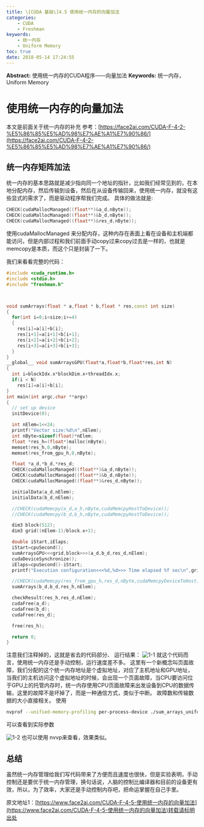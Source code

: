 ```yaml
---
title: \[CUDA 基础\]4.5 使用统一内存的向量加法
categories:
    - CUDA
    - Freshman
keywords:
    - 统一内存
    - Uniform Memory
toc: true
date: 2018-05-14 17:24:55
---
```


**Abstract:** 使用统一内存的CUDA程序——向量加法
**Keywords:** 统一内存，Uniform Memory

<!--more-->
# 使用统一内存的向量加法

本文是前面关于统一内存的补充
参考：[https://face2ai.com/CUDA-F-4-2-%E5%86%85%E5%AD%98%E7%AE%A1%E7%90%86/](https://face2ai.com/CUDA-F-4-2-%E5%86%85%E5%AD%98%E7%AE%A1%E7%90%86/)
## 统一内存矩阵加法
统一内存的基本思路就是减少指向同一个地址的指针，比如我们经常见到的，在本地分配内存，然后传输到设备，然后在从设备传输回来，使用统一内存，就没有这些显式的需求了，而是驱动程序帮我们完成。
具体的做法就是:
```c++
CHECK(cudaMallocManaged((float**)&a_d,nByte));
CHECK(cudaMallocManaged((float**)&b_d,nByte));
CHECK(cudaMallocManaged((float**)&res_d,nByte));
```
使用cudaMallocManaged 来分配内存，这种内存在表面上看在设备和主机端都能访问，但是内部过程和我们前面手动copy过来copy过去是一样的，也就是memcopy是本质，而这个只是封装了一下。

我们来看看完整的代码：
```c++
#include <cuda_runtime.h>
#include <stdio.h>
#include "freshman.h"



void sumArrays(float * a,float * b,float * res,const int size)
{
  for(int i=0;i<size;i+=4)
  {
    res[i]=a[i]+b[i];
    res[i+1]=a[i+1]+b[i+1];
    res[i+2]=a[i+2]+b[i+2];
    res[i+3]=a[i+3]+b[i+3];
  }
}
__global__ void sumArraysGPU(float*a,float*b,float*res,int N)
{
  int i=blockIdx.x*blockDim.x+threadIdx.x;
  if(i < N)
    res[i]=a[i]+b[i];
}
int main(int argc,char **argv)
{
  // set up device
  initDevice(0);

  int nElem=1<<24;
  printf("Vector size:%d\n",nElem);
  int nByte=sizeof(float)*nElem;
  float *res_h=(float*)malloc(nByte);
  memset(res_h,0,nByte);
  memset(res_from_gpu_h,0,nByte);

  float *a_d,*b_d,*res_d;
  CHECK(cudaMallocManaged((float**)&a_d,nByte));
  CHECK(cudaMallocManaged((float**)&b_d,nByte));
  CHECK(cudaMallocManaged((float**)&res_d,nByte));

  initialData(a_d,nElem);
  initialData(b_d,nElem);

  //CHECK(cudaMemcpy(a_d,a_h,nByte,cudaMemcpyHostToDevice));
  //CHECK(cudaMemcpy(b_d,b_h,nByte,cudaMemcpyHostToDevice));

  dim3 block(512);
  dim3 grid((nElem-1)/block.x+1);

  double iStart,iElaps;
  iStart=cpuSecond();
  sumArraysGPU<<<grid,block>>>(a_d,b_d,res_d,nElem);
  cudaDeviceSynchronize();
  iElaps=cpuSecond()-iStart;
  printf("Execution configuration<<<%d,%d>>> Time elapsed %f sec\n",grid.x,block.x,iElaps);

  //CHECK(cudaMemcpy(res_from_gpu_h,res_d,nByte,cudaMemcpyDeviceToHost));
  sumArrays(b_d,b_d,res_h,nElem);

  checkResult(res_h,res_d,nElem);
  cudaFree(a_d);
  cudaFree(b_d);
  cudaFree(res_d);

  free(res_h);

  return 0;
}
```
注意我们注释掉的，这就是省去的代码部分、
运行结果：
![1-1](https://tony4ai-1251394096.cos.ap-hongkong.myqcloud.com/blog_images/CUDA-F-4-5-使用统一内存的向量加法/1-1.png)
就这个代码而言，使用统一内存还是手动控制，运行速度差不多。
这里有一个新概念叫页面故障，我们分配的这个统一内存地址是个虚拟地址，对应了主机地址和GPU地址，当我们的主机访问这个虚拟地址的时候，会出现一个页面故障，当CPU要访问位于GPU上的托管内存时，统一内存使用CPU页面故障来出发设备到CPU的数据传输，这里的故障不是坏掉了，而是一种通信方式，类似于中断。
故障数和传输数据的大小直接相关。
使用
```bash
nvprof --unified-memory-profiling per-process-device ./sum_arrays_uniform_memory
```
可以查看到实际参数

![1-2](https://tony4ai-1251394096.cos.ap-hongkong.myqcloud.com/blog_images/CUDA-F-4-5-使用统一内存的向量加法/1-2.png)
也可以使用 nvvp来查看，效果类似。
## 总结
虽然统一内存管理给我们写代码带来了方便而且速度也很快，但是实验表明，手动控制还是要优于统一内存管理，换句话说，人脑的控制比编译器和目前的设备更有效，所以，为了效率，大家还是手动控制内存吧，把命运掌握在自己手里。





原文地址1：[https://www.face2ai.com/CUDA-F-4-5-使用统一内存的向量加法](https://www.face2ai.com/CUDA-F-4-5-使用统一内存的向量加法)转载请标明出处
